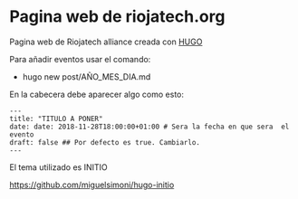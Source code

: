 # Pagina web de riojatech.org

Pagina web de Riojatech alliance creada con [HUGO](https://gohugo.io/)

Para añadir eventos usar el comando: 

- hugo new post/AÑO_MES_DIA.md

En la cabecera debe aparecer algo como esto:
~~~
---
title: "TITULO A PONER"
date: date: 2018-11-28T18:00:00+01:00 # Sera la fecha en que sera  el evento
draft: false ## Por defecto es true. Cambiarlo.
---
~~~
El tema utilizado es INITIO

https://github.com/miguelsimoni/hugo-initio
